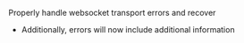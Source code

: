 Properly handle websocket transport errors and recover
- Additionally, errors will now include additional information
